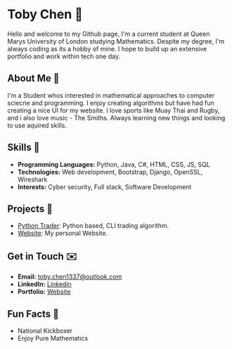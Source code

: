 # Toby Chen 👋

Hello and welcome to my Github page, I'm a current student at Queen Marys University of London studying Mathematics. Despite my degree, I'm always coding as its a hobby of mine. I hope to build up an extensive portfolio and work within tech one day.

## About Me 🙋

I'm a Student whos interested in mathematical approaches to computer sciecne and programming. I enjoy creating algorithms but have had fun creating a nice UI for my website. I love sports like Muay Thai and Rugby, and i also love music - The Smiths. Always learning new things and looking to use aquired skills.

## Skills 🤹

- **Programming Languages:** Python, Java, C#, HTML, CSS, JS, SQL
- **Technologies:** Web development, Bootstrap, Django, OpenSSL, Wireshark
- **Interests:** Cyber security, Full stack, Software Development

## Projects 🚧

- [Python Trader](https://github.com/ToadBoyChen/Trader): Python based, CLI trading algorithm.
- [Website](https://github.com/ToadBoyChen/ToadBoyChen.github.io): My personal Website.

## Get in Touch ✉️

- **Email:** toby.chen1337@outlook.com
- **LinkedIn:** [Linkedin](https://www.linkedin.com/in/toby-chen-167519298/)
- **Portfolio:** [Website](https://toadboychen.github.io)

## Fun Facts 👻

- National Kickboxer
- Enjoy Pure Mathematics
